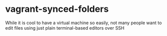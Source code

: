 # vagrant-synced-folders
While it is cool to have a virtual machine so easily, not many people want to edit files using just plain terminal-based editors over SSH


